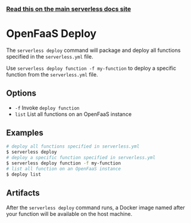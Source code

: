 <!--
title: Serverless Framework Commands - OpenFaaS - Deploy
menuText: deploy
menuOrder: 2
description: Deploy your service to the specified provider
layout: Doc
-->

<!-- DOCS-SITE-LINK:START automatically generated -->
### [Read this on the main serverless docs site](https://www.serverless.com/framework/docs/providers/openfaas/cli-reference/deploy)
<!-- DOCS-SITE-LINK:END -->

# OpenFaaS Deploy

The `serverless deploy` command will package and deploy all functions
specified in the `serverless.yml` file.

Use `serverless deploy function -f my-function` to deploy a specific
function from the `serverless.yml` file.

## Options
- `-f` Invoke `deploy function`
- `list` List all functions on an OpenFaaS instance

## Examples

```bash
# deploy all functions specified in serverless.yml
$ serverless deploy
# deploy a specific function specified in serverless.yml
$ serverless deploy function -f my-function
# list all function on an OpenFaaS instance
$ deploy list
```

## Artifacts

After the `serverless deploy` command runs, a Docker image named
after your function will be available on the host machine.


